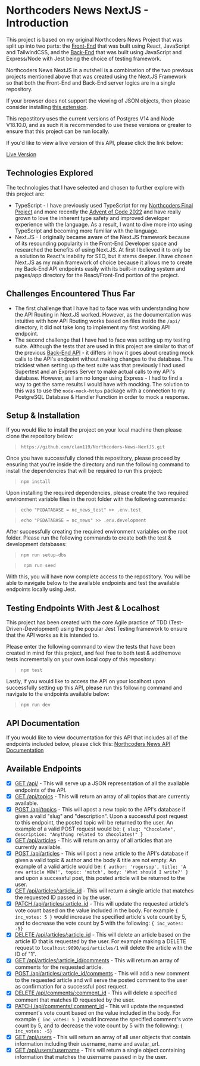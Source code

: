 # Northcoders News NextJS - Introduction
This project is based on my original Northcoders News Project that was split up into two parts: the [Front-End](https://github.com/clam119/northcoders-news) that was built using React, JavaScript and TailwindCSS, and the [Back-End](https://github.com/clam119/northcoders-news-api) that was built using JavaScript and Express/Node with Jest being the choice of testing framework.

Northcoders News NextJS in a nutshell is a combination of the two previous projects mentioned above that was created using the Next.JS Framework so that both the Front-End and Back-End server logics are in a single repository.

If your browser does not support the viewing of JSON objects, then please consider installing [this extension](https://chrome.google.com/webstore/detail/json-viewer/gbmdgpbipfallnflgajpaliibnhdgobh).

This repostitory uses the current versions of Postgres V14 and Node V18.10.0, and as such it is recommended to use these versions or greater to ensure that this project can be run locally. 

If you'd like to view a live version of this API, please click the link below:

[Live Version](https://vercel.com/placeholder)

## Technologies Explored
The technologies that I have selected and chosen to further explore with this project are:
* TypeScript - I have previously used TypeScript for my [Northcoders Final Project](https://northcoders.com/projects/nov-2022/find-n-dine) and more recently the [Advent of Code 2022](https://github.com/clam119/advent-of-code-2022) and have really grown to love the inherent type safety and improved developer experience with the language. As a result, I want to dive more into using TypeScript and becoming more familiar with the language.
* Next.JS - I originally became aware of the Next.JS framework because of its resounding popularity in the Front-End Developer space and researched the benefits of using Next.JS. At first I believed it to only be a solution to React's inability for SEO, but it stems deeper. I have chosen Next.JS as my main framework of choice because it allows me to create my Back-End API endpoints easily with its built-in routing system and pages/app directory for the React/Front-End portion of the project.

## Challenges Encountered Thus Far
* The first challenge that I have had to face was with understanding how the API Routing in Next.JS worked. However, as the documentation was intuitive with how API Routing works based on files inside the `/api/` directory, it did not take long to implement my first working API endpoint.
* The second challenge that I have had to face was setting up my testing suite. Although the tests that are used in this project are similar to that of the previous [Back-End API](https://github.com/clam119/northcoders-news-api) - it differs in how it goes about creating mock calls to the API's endpoint without making changes to the database. The trickiest when setting up the test suite was that previously I had used Supertest and an Express Server to make actual calls to my API's database. However, as I am no longer using Express - I had to find a way to get the same results I would have with mocking. The solution to this was to use the `node-mock-https` package with a connection to my PostgreSQL Database & Handler Function in order to mock a response.

## Setup & Installation
If you would like to install the project on your local machine then please clone the repository below:
> ```https://github.com/clam119/Northcoders-News-NextJS.git```

Once you have successfully cloned this repostitory, please proceed by ensuring that you're inside the directory and run the following command to install the dependencies that will be required to run this project:
> ```npm install```

Upon installing the required dependencies, please create the two required environment variable files in the root folder with the following commands:
> ```echo "PGDATABASE = nc_news_test" >> .env.test```

> ```echo "PGDATABASE = nc_news" >> .env.development```

After successfully creating the required environment variables on the root folder. Please run the following commands to create both the test & development databases:
> ```npm run setup-dbs```

> ``` npm run seed```

With this, you will have now complete access to the repostitory. You will be able to navigate below to the available endpoints and test the available endpoints locally using Jest.

## Testing Endpoints With Jest & Localhost
This project has been created with the core Agile practice of TDD (Test-Driven-Development) using the popular Jest Testing framework to ensure that the API works as it is intended to.

Please enter the following command to view the tests that have been created in mind for this project, and feel free to both test & add/remove tests incrementally on your own local copy of this repository:
> ```npm test```

Lastly, if you would like to access the API on your localhost upon successfully setting up this API, please run this following command and navigate to the endpoints available below:
> ```npm run dev```

## API Documentation
If you would like to view documentation for this API that includes all of the endpoints included below, please click this: [Northcoders News API Documentation](https://northcoders-news-api-production.up.railway.app/)

## Available Endpoints
* [x] [GET /api/](localhost:9090/api) - This will serve up a JSON representation of all the available endpoints of the API.
* [x] [GET /api/topics](localhost:9090/api/topics) - This will return an array of all topics that are currently available.
* [x] [POST /api/topics](localhost:9090/api/topics) - This will apost a new topic to the API's database if given a valid "slug" and "description". Upon a successful post request to this endpoint, the posted topic will be returned to the user. An example of a valid POST request would be: `{ slug: "Chocolate", description: "Anything related to chocolates!" }`  
* [x] [GET /api/articles](localhost:9090/api/articles) - This will return an array of all articles that are currently available.
* [x] [POST /api/articles](localhost:9090/api/articles) - This will post a new article to the API's database if given a valid topic & author and the body & title are not empty. An example of a valid article would be: `{ author: 'rogersop', title: 'A new article WOW!', topic: 'mitch', body: 'What should I write?' }`  and upon a successful post, this posted article will be returned to the user.
* [x] [GET /api/articles/:article_id](localhost:9090/api/articles/:article_id) - This will return a single article that matches the requested ID passed in by the user.
* [x] [PATCH /api/articles/:article_id](localhost:9090/api/articles/:article_id) - This will update the requested article's vote count based on the value included in the body. For example `{ inc_votes: 5 }` would increase the specified article's vote count by 5, and to decrease the vote count by 5 with the following: `{ inc_votes: -5}`  
* [x] [DELETE /api/articles/:article_id](localhost:9090/api/articles/:article_id) - This will delete an article based on the article ID that is requested by the user. For example making a DELETE request to `localhost:9090/api/articles/1` will delete the article with the ID of "1". 
* [x] [GET /api/articles/:article_id/comments](localhost:9090/api/articles/:article_id/comments) - This will return an array of comments for the requested article.
* [x] [POST /api/articles/:article_id/comments](localhost:9090/api/articles/:article-id/comments) - This will add a new comment to the requested article and will serve the posted comment to the user as confirmation for a successful post request.
* [x] [DELETE /api/comments/:comment_id](localhost:9090/api/comments/:comment_id) - This will delete a specified comment that matches ID requested by the user. 
* [x] [PATCH /api/comments/:comment_id](localhost:9090/api/comments:comment_id) - This will update the requested comment's vote count based on the value included in the body. For example `{ inc_votes: 5 }` would increase the specified comment's vote count by 5, and to decrease the vote count by 5 with the following: `{ inc_votes: -5}`  
* [x] [GET /api/users](localhost:9090/api/users) - This will return an array of all user objects that contain information including their username, name and avatar_url.
* [x] [GET /api/users/:username](localhost:9090/api/users/:username) - This will return a single object containing information that matches the username passed in by the user. 